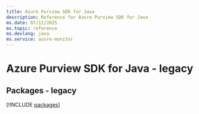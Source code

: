 ```yaml
---
title: Azure Purview SDK for Java
description: Reference for Azure Purview SDK for Java
ms.date: 07/11/2025
ms.topic: reference
ms.devlang: java
ms.service: azure-monitor
---
```

# Azure Purview SDK for Java - legacy
## Packages - legacy
[!INCLUDE [packages](purview-index.md)]